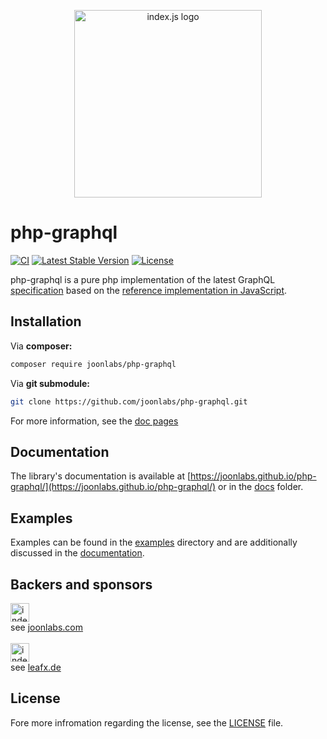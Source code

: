 <p align="center">
    <img src="https://joonlabs.com/php-graphql/logo.svg" alt="index.js logo" width="300" align="center" style="width: 300px; display: block; margin-left: auto; margin-right: auto;"/>
</p>

# php-graphql

[![CI](https://github.com/joonlabs/php-graphql/actions/workflows/php.yml/badge.svg)](https://github.com/joonlabs/php-graphql/actions/workflows/php.yml)
[![Latest Stable Version](https://poser.pugx.org/joonlabs/php-graphql/v)](//packagist.org/packages/joonlabs/php-graphql)
[![License](https://poser.pugx.org/joonlabs/php-graphql/license)](//packagist.org/packages/joonlabs/php-graphql)

php-graphql is a pure php implementation of the latest GraphQL [specification](https://github.com/graphql/graphql-spec)
based on the [reference implementation in JavaScript](https://github.com/graphql/graphql-js).

## Installation

Via **composer:**
```bash
composer require joonlabs/php-graphql
```

Via **git submodule:**

```bash
git clone https://github.com/joonlabs/php-graphql.git
```

For more information, see the [doc pages](https://joonlabs.github.io/php-graphql/docs/getting-started/)

## Documentation
The library's documentation is available at [https://joonlabs.github.io/php-graphql/](https://joonlabs.github.io/php-graphql/) or in the [docs](https://github.com/joonlabs/php-graphql/tree/master/docs) folder.

## Examples
Examples can be found in the [examples](https://github.com/joonlabs/php-graphql/tree/master/docs) directory and are additionally discussed in the [documentation](https://joonlabs.github.io/php-graphql/).
## Backers and sponsors

<img src="https://joonlabs.com/php-graphql/backers/joon.png" alt="index.js logo" height="30"/><br>
see [joonlabs.com](https://joonlabs.com)
<br>
<br>
<img src="https://joonlabs.com/php-graphql/backers/leafx.png" alt="index.js logo" height="30"/><br>
see [leafx.de](https://leafx.de)


## License
Fore more infromation regarding the license, see the [LICENSE](https://github.com/joonlabs/php-graphql/blob/master/LICENSE) file.